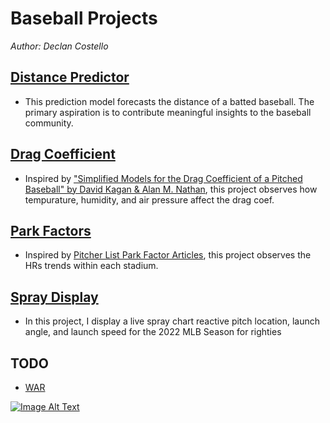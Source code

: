 # **Baseball Projects**

*Author: Declan Costello*

## **[Distance Predictor](https://github.com/dec1costello/Baseball/tree/main/Distance-Predictor)**

- This prediction model forecasts the distance of a batted baseball. The primary aspiration is to contribute meaningful insights to the baseball community.

## **[Drag Coefficient](https://github.com/dec1costello/Baseball/tree/main/Physics)**

- Inspired by ["Simplified Models for the Drag Coefficient of a Pitched Baseball" by David Kagan & Alan M. Nathan](http://baseball.physics.illinois.edu/DragTPTMay2014.pdf), this project observes how tempurature, humidity, and air pressure affect the drag coef.

## **[Park Factors](https://github.com/dec1costello/Baseball/tree/main/Stadiums)**

- Inspired by [Pitcher List Park Factor Articles](https://www.pitcherlist.com/going-deep-barrels-and-ballpark-factors/), this project observes the HRs trends within each stadium.

## **[Spray Display](https://github.com/dec1costello/Baseball/tree/main/Spray%20Display)**

- In this project, I display a live spray chart reactive pitch location, launch angle, and launch speed for the 2022 MLB Season for righties


## **TODO**

- [WAR](https://github.com/dec1costello/Baseball/tree/main/WAR)

[![Image Alt Text](https://github.com/dec1costello/Baseball/assets/79241861/52ab846f-cc9f-4d2a-91f6-2df517ac5592)](https://www.youtube.com/watch?v=a8rhgyvCnVM)


